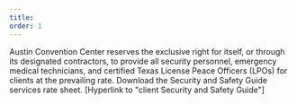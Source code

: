 ```yaml
---
title: 
order: 1
---
```


Austin Convention Center reserves the exclusive right for itself, or through its designated contractors, to provide all security personnel, emergency medical technicians, and certified Texas License Peace Officers (LPOs) for clients at the prevailing rate. Download the Security and Safety Guide services rate sheet. [Hyperlink to "client Security and Safety Guide"]
